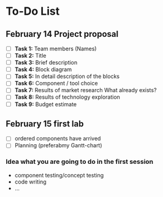 # To-Do List

## February 14 Project proposal
- [ ] **Task 1:** Team members (Names)
- [ ] **Task 2:** Title
- [ ] **Task 3:** Brief description
- [ ] **Task 4:** Block diagram
- [ ] **Task 5:** In detail description of the blocks
- [ ] **Task 6:** Component / tool choice
- [ ] **Task 7:** Results of market research What already exists?
- [ ] **Task 8:** Results of technology exploration
- [ ] **Task 9:** Budget estimate

## February 15 first lab

- [ ] ordered components have arrived
- [ ] Planning (preferabmy Gantt-chart)
### Idea what you are going to do in the first session
- component testing/concept testing
- code writing
- ...